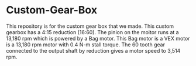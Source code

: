 # Custom-Gear-Box
This repository is for the custom gear box that we made. 
This custom gearbox has a 4:15 reduction (16:60).
The pinion on the moitor runs at a 13,180 rpm which is powered by a Bag motor.
This Bag motor is a VEX motor is a 13,180 rpm motor with 0.4 N-m stall torque.
The 60 tooth gear connected to the output shaft by reduction gives a motor speed to 3,514 rpm.


